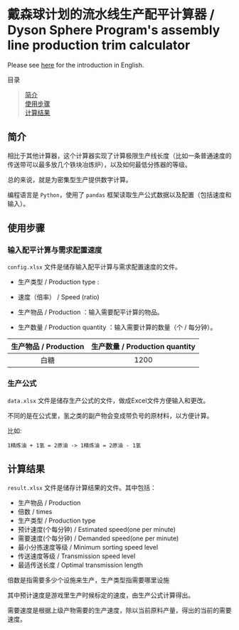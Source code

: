 戴森球计划的流水线生产配平计算器 / Dyson Sphere Program's assembly line production trim calculator
====

Please see [here](https://github.com/Laopeng2019/Dyson_Sphere_Program/blob/master/Readme_en.md) for the introduction in English.

目录
> [简介](https://github.com/Laopeng2019/Dyson_Sphere_Program/blob/master/Readme.md#%E7%AE%80%E4%BB%8B)<br>
> [使用步骤](https://github.com/Laopeng2019/Dyson_Sphere_Program/blob/master/Readme.md#%E4%BD%BF%E7%94%A8%E6%AD%A5%E9%AA%A4)<br>
> [计算结果](https://github.com/Laopeng2019/Dyson_Sphere_Program#%E8%AE%A1%E7%AE%97%E7%BB%93%E6%9E%9C)<br>


## 简介

相比于其他计算器，这个计算器实现了计算极限生产线长度（比如一条普通速度的传送带可以最多放几个铁块冶炼炉），以及如何最低分拣器的等级。

总的来说，就是为密集型生产提供数字计算。

编程语言是 `Python`，使用了 `pandas` 框架读取生产公式数据以及配置（包括速度和输入）。




## 使用步骤

### 输入配平计算与需求配置速度

`config.xlsx` 文件是储存输入配平计算与需求配置速度的文件。

- 生产类型 / Production type : 

- 速度（倍率） /  Speed (ratio)	

- 生产物品 / Production ：输入需要配平计算的物品。

- 生产数量 / Production quantity ：输入需要计算的数量（个 / 每分钟）。

| 生产物品 / Production | 生产数量 / Production quantity |
| :---: | :---: |
| 白糖 | 1200 |



### 生产公式
`data.xlsx` 文件是储存生产公式的文件，做成Excel文件方便输入和更改。

不同的是在公式里，氢之类的副产物会变成带负号的原材料，以方便计算。

比如: 

```
1精炼油 + 1氢 = 2原油 -> 1精炼油 = 2原油 - 1氢
```


## 计算结果
`result.xlsx` 文件是储存计算结果的文件。其中包括：

- 生产物品 / Production	
- 倍数 / times	
- 生产类型 / Production type	
- 预计速度(个每分钟) / Estimated speed(one per minute)	
- 需要速度(个每分钟) / Demanded speed(one per minute)	
- 最小分拣速度等级 / Minimum sorting speed level	
- 传送速度等级 / Transmission speed level	
- 最适传送长度 / Optimal transmission length

倍数是指需要多少个设施来生产，生产类型指需要哪里设施

其中预计速度是游戏里生产时候标定的速度，由生产公式计算得出。

需要速度是根据上级产物需要的生产速度，除以当前原料产量，得出的当前的需要速度。

